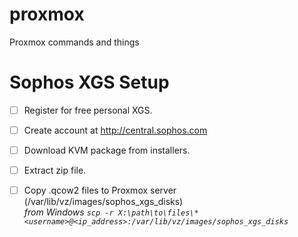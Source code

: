 # proxmox
Proxmox commands and things

# Sophos XGS Setup
- [ ] Register for free personal XGS.
- [ ] Create account at http://central.sophos.com
- [ ] Download KVM package from installers.
- [ ] Extract zip file.
- [ ] Copy .qcow2 files to Proxmox server (/var/lib/vz/images/sophos_xgs_disks)<br/>
      *from Windows `scp -r X:\path\to\files\* <username>@<ip_address>:/var/lib/vz/images/sophos_xgs_disks`*
      

